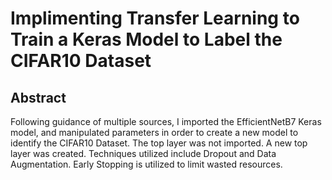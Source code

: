 # Implimenting Transfer Learning to Train a Keras Model to Label the CIFAR10 Dataset

## Abstract

Following guidance of multiple sources, I imported the EfficientNetB7 Keras model, and manipulated parameters in order to create a new model to identify the CIFAR10 Dataset. The top layer was not imported. A new top layer was created. Techniques utilized include Dropout and Data Augmentation. Early Stopping is utilized to limit wasted resources.
